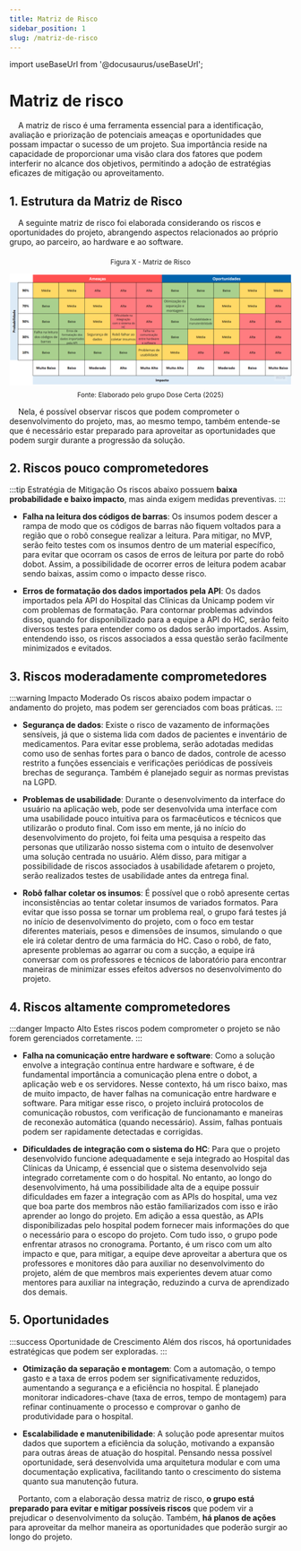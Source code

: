 ```yaml
---
title: Matriz de Risco
sidebar_position: 1
slug: /matriz-de-risco
---
```


import useBaseUrl from '@docusaurus/useBaseUrl';

# Matriz de risco

&nbsp;&nbsp;&nbsp;&nbsp;A matriz de risco é uma ferramenta essencial para a identificação, avaliação e priorização de potenciais ameaças e oportunidades que possam impactar o sucesso de um projeto. Sua importância reside na capacidade de proporcionar uma visão clara dos fatores que podem interferir no alcance dos objetivos, permitindo a adoção de estratégias eficazes de mitigação ou aproveitamento. 

## 1. Estrutura da Matriz de Risco

&nbsp;&nbsp;&nbsp;&nbsp;A seguinte matriz de risco foi elaborada considerando os riscos e oportunidades do projeto, abrangendo aspectos relacionados ao próprio grupo, ao parceiro, ao hardware e ao software.       

<div align="center">
<sub>Figura X - Matriz de Risco</sub>


![Matriz de Risco](<../../../static/img/matrizderisco.png>)
<sub>Fonte: Elaborado pelo grupo Dose Certa (2025)</sub>
</div>

&nbsp;&nbsp;&nbsp;&nbsp;Nela, é possível observar riscos que podem comprometer o desenvolvimento do projeto, mas, ao mesmo tempo, também entende-se que é necessário estar preparado para aproveitar as oportunidades que podem surgir durante a progressão da solução.
## 2. Riscos pouco comprometedores

:::tip Estratégia de Mitigação
Os riscos abaixo possuem **baixa probabilidade e baixo impacto**, mas ainda exigem medidas preventivas.
:::

* **Falha na leitura dos códigos de barras**: Os insumos podem descer a rampa de modo que os códigos de barras não fiquem voltados para a região que o robô consegue realizar a leitura. Para mitigar, no MVP, serão feito testes com os insumos dentro de um material específico, para evitar que ocorram os casos de erros de leitura por parte do robô dobot. Assim, a possibilidade de ocorrer erros de leitura podem acabar sendo baixas, assim como o impacto desse risco.

* **Erros de formatação dos dados importados pela API**: Os dados importados pela API do Hospital das Clínicas da Unicamp podem vir com problemas de formatação. Para contornar problemas advindos disso, quando for disponibilizado para a equipe a API do HC, serão feito diversos testes para entender como os dados serão importados. Assim, entendendo isso, os riscos associados a essa questão serão facilmente minimizados e evitados.
  

## 3. Riscos moderadamente comprometedores

:::warning Impacto Moderado
Os riscos abaixo podem impactar o andamento do projeto, mas podem ser gerenciados com boas práticas.
:::

* **Segurança de dados**: Existe o risco de vazamento de informações sensíveis, já que o sistema lida com dados de pacientes e inventário de medicamentos. Para evitar esse problema, serão adotadas medidas como uso de senhas fortes para o banco de dados, controle de acesso restrito a funções essenciais e verificações periódicas de possíveis brechas de segurança. Também é planejado seguir as normas previstas na LGPD.


* **Problemas de usabilidade**: Durante o desenvolvimento da interface do usuário na aplicação web, pode ser desenvolvida uma interface com uma usabilidade pouco intuitiva para os farmacêuticos e técnicos que utilizarão o produto final. Com isso em mente, já no início do desenvolvimento do projeto, foi feita uma pesquisa a respeito das personas que utilizarão nosso sistema com o intuito de desenvolver uma solução centrada no usuário. Além disso, para mitigar a possibilidade de riscos associados à usabilidade afetarem o projeto, serão realizados testes de usabilidade antes da entrega final.


* **Robô falhar coletar os insumos**: É possível que o robô apresente certas inconsistências ao tentar coletar insumos de variados formatos. Para evitar que isso possa se tornar um problema real, o grupo fará testes já no início de desenvolvimento do projeto, com o foco em testar diferentes materiais, pesos e dimensões de insumos, simulando o que ele irá coletar dentro de uma farmácia do HC. Caso o robô, de fato, apresente problemas ao agarrar ou com a sucção, a equipe irá conversar com os professores e técnicos de laboratório para encontrar maneiras de minimizar esses efeitos adversos no desenvolvimento do projeto. 


## 4. Riscos altamente comprometedores

:::danger Impacto Alto
Estes riscos podem comprometer o projeto se não forem gerenciados corretamente.
:::

* **Falha na comunicação entre hardware e software**: Como a solução envolve a integração contínua entre hardware e software, é de fundamental importância a comunicação plena entre o dobot, a aplicação web e os servidores. Nesse contexto, há um risco baixo, mas de muito impacto, de haver falhas na comunicação entre hardware e software. Para mitigar esse risco, o projeto incluirá protocolos de comunicação robustos, com verificação de funcionamanto e maneiras de reconexão automática (quando necessário). Assim, falhas pontuais podem ser rapidamente detectadas e corrigidas.
    

* **Dificuldades de integração com o sistema do HC**: Para que o projeto desenvolvido funcione adequadamente e seja integrado ao Hospital das Clínicas da Unicamp, é essencial que o sistema desenvolvido seja integrado corretamente com o do hospital. No entanto, ao longo do desenvolvimento, há uma possibilidade alta de a equipe possuir dificuldades em fazer a integração com as APIs do hospital, uma vez que boa parte dos membros não estão familiarizados com isso e irão aprender ao longo do projeto. Em adição a essa questão, as APIs disponibilizadas pelo hospital podem fornecer mais informações do que o necessário para o escopo do projeto. Com tudo isso, o grupo pode enfrentar atrasos no cronograma. Portanto, é um risco com um alto impacto e que, para mitigar, a equipe deve aproveitar a abertura que os professores e monitores dão para auxiliar no desenvolvimento do projeto, além de que membros mais experientes devem atuar como mentores para auxiliar na integração, reduzindo a curva de aprendizado dos demais.


## 5. Oportunidades

:::success Oportunidade de Crescimento
Além dos riscos, há oportunidades estratégicas que podem ser exploradas.
:::

* **Otimização da separação e montagem**: Com a automação, o tempo gasto e a taxa de erros podem ser significativamente reduzidos, aumentando a segurança e a eficiência no hospital. É planejado monitorar indicadores-chave (taxa de erros, tempo de montagem) para refinar continuamente o processo e comprovar o ganho de produtividade para o hospital.

* **Escalabilidade e manutenibilidade**: A solução pode apresentar muitos dados que suportem a eficiência da solução, motivando a expansão para outras áreas de atuação do hospital. Pensando nessa possível oportunidade, será desenvolvida uma arquitetura modular e com uma documentação explicativa, facilitando tanto o crescimento do sistema quanto sua manutenção futura.


&nbsp;&nbsp;&nbsp;&nbsp;Portanto, com a elaboração dessa matriz de risco, **o grupo está preparado para evitar e mitigar possíveis riscos** que podem vir a prejudicar o desenvolvimento da solução. Também, **há planos de ações** para aproveitar da melhor maneira as oportunidades que poderão surgir ao longo do projeto.
